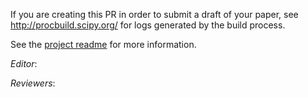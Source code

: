 If you are creating this PR in order to submit a draft of your paper,
see http://procbuild.scipy.org/ for logs generated by the build
process.

See the [project readme](https://github.com/scipy-conference/scipy_proceedings#build-your-paper)
for more information.


*Editor*: <!--editor--> <!--end-editor-->

*Reviewers*: <!--reviewers-list--> <!--end-reviewers-list-->

